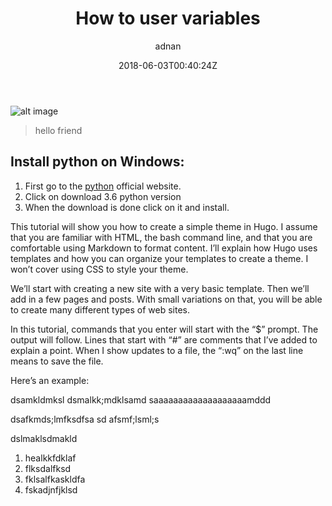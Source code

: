 ﻿---
title: "How to user variables"
date: 2018-06-03T00:40:24Z
draft: false
slug: 'How-To-Install-Python'
tags: ["python", "install"]
image: "images/cover.jpg"
comments: true
author: "adnan"
featured: true
share: true
weight: 2
description: "This tutorial is about installing python to start our coding trip"
---

![alt image](/images/cover.jpg)

> hello friend

Install python on Windows:
-------------------------

1. First go to the [python](https://www.python.org) official website.
2. Click on download 3.6 python version
3. When the download is done click on it and install.

This tutorial will show you how to create a simple theme in Hugo. I assume that you are familiar with HTML, the bash command line, and that you are comfortable using Markdown to format content. I’ll explain how Hugo uses templates and how you can organize your templates to create a theme. I won’t cover using CSS to style your theme.

We’ll start with creating a new site with a very basic template. Then we’ll add in a few pages and posts. With small variations on that, you will be able to create many different types of web sites.

In this tutorial, commands that you enter will start with the “$” prompt. The output will follow. Lines that start with “#” are comments that I’ve added to explain a point. When I show updates to a file, the “:wq” on the last line means to save the file.

Here’s an example:

dsamkldmksl
dsmalkk;mdklsamd
saaaaaaaaaaaaaaaaaaamddd

dsafkmds;lmfksdfsa
sd
afsmf;lsml;s

dslmaklsdmakld

1. healkkfdklaf
2. flksdalfksd
3. fklsalfkaskldfa
4. fskadjnfjklsd